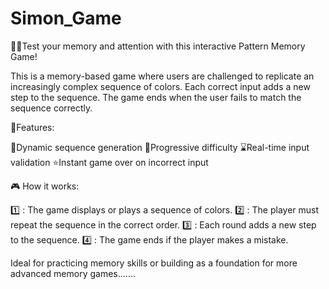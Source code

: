# Simon_Game
🧠🌿Test your memory and attention with this interactive Pattern Memory Game!

This is a memory-based game where users are challenged to replicate an increasingly complex sequence of colors. 
Each correct input adds a new step to the sequence. The game ends when the user fails to match the sequence correctly.

🌿Features:

🔖Dynamic sequence generation
🥶Progressive difficulty
⌛Real-time input validation
⭐Instant game over on incorrect input

🎮 How it works:

1️⃣ : The game displays or plays a sequence of colors.
2️⃣ : The player must repeat the sequence in the correct order.
3️⃣ : Each round adds a new step to the sequence.
4️⃣ : The game ends if the player makes a mistake.




Ideal for practicing memory skills or building as a foundation for more advanced memory games.......

